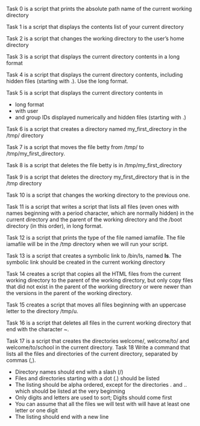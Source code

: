 Task 0 is a script that prints the absolute path name of the current working directory

Task 1 is a script that displays the contents list of your current directory

Task 2 is a script that changes the working directory to the user’s home directory

Task 3 is a script that displays the current directory contents in a long format

Task 4 is a script that displays the current directory contents, including hidden files (starting with .). Use the long format.

Task 5 is a script that displays the current directory contents in 
- long format
- with user 
- and group IDs displayed numerically and hidden files (starting with .)

Task 6 is a script that creates a directory named my_first_directory in the /tmp/ directory

Task 7 is a script that moves the file betty from /tmp/ to /tmp/my_first_directory.

Task 8 is a script that deletes the file betty is in /tmp/my_first_directory

Task 9 is a script that deletes the directory my_first_directory that is in the /tmp directory

Task 10 is a script that changes the working directory to the previous one.

Task 11 is a script that writes a script that lists all files (even ones with names beginning with a period character, which are normally hidden) in the current directory and the parent of the working directory and the /boot directory (in this order), in long format.

Task 12 is a script that prints the type of the file named iamafile. The file iamafile will be in the /tmp directory when we will run your script.

Task 13 is a script that creates a symbolic link to /bin/ls, named __ls__. The symbolic link should be created in the current working directory

Task 14 creates a script that copies all the HTML files from the current working directory to the parent of the working directory, but only copy files that did not exist in the parent of the working directory or were newer than the versions in the parent of the working directory.

Task 15 creates a script that moves all files beginning with an uppercase letter to the directory /tmp/u.

Task 16 is a script that deletes all files in the current working directory that end with the character ~.

Task 17 is a script that creates the directories welcome/, welcome/to/ and welcome/to/school in the current directory.
Task 18 Write a command that lists all the files and directories of the current directory, separated by commas (,).
- Directory names should end with a slash (/)
- Files and directories starting with a dot (.) should be listed
- The listing should be alpha ordered, except for the directories . and .. which should be listed at the very beginning
- Only digits and letters are used to sort; Digits should come first
- You can assume that all the files we will test with will have at least one letter or one digit
- The listing should end with a new line

